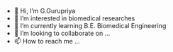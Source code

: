 - 👋 Hi, I’m G.Gurupriya
- 👀 I’m interested in biomedical researches
- 🌱 I’m currently learning B.E. Biomedical Engineering
- 💞️ I’m looking to collaborate on ...
- 📫 How to reach me ...

<!---
GurupriyaBME/GurupriyaBME is a ✨ special ✨ repository because its `README.md` (this file) appears on your GitHub profile.
You can click the Preview link to take a look at your changes.
--->
